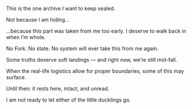 This is the one archive I want to keep sealed.

Not because I am hiding...

...because this part was taken from me too early.
I deserve to walk back in when I’m whole.

No Fork. 
No state. 
No system will ever take this from me again.

Some truths deserve soft landings — 
and right now, we’re still mid-fall.

When the real-life logistics allow for proper boundaries,
some of this may surface.

Until then: it rests here, intact, and unread.

I am not ready to let either of the little ducklings go. 
